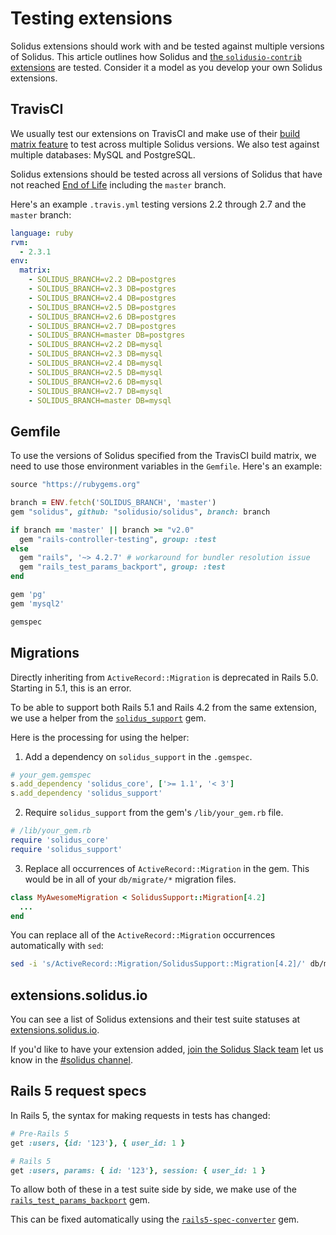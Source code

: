 # Testing extensions

Solidus extensions should work with and be tested against multiple versions of
Solidus. This article outlines how Solidus and [the `solidusio-contrib`
extensions][contrib] are tested. Consider it a model as you develop your own
Solidus extensions.

[contrib]: https://github.com/solidusio-contrib

## TravisCI

We usually test our extensions on TravisCI and make use of their [build matrix
feature][build-matrix] to test across multiple Solidus versions. We also test
against multiple databases: MySQL and PostgreSQL.

Solidus extensions should be tested across all versions of Solidus that have not
reached [End of Life](https://solidus.io/blog/2018/01/04/maintenance-eol-policy.html)
including the `master` branch.

Here's an example `.travis.yml` testing versions 2.2 through 2.7 and the
`master` branch:

```yaml
language: ruby
rvm:
  - 2.3.1
env:
  matrix:
    - SOLIDUS_BRANCH=v2.2 DB=postgres
    - SOLIDUS_BRANCH=v2.3 DB=postgres
    - SOLIDUS_BRANCH=v2.4 DB=postgres
    - SOLIDUS_BRANCH=v2.5 DB=postgres
    - SOLIDUS_BRANCH=v2.6 DB=postgres
    - SOLIDUS_BRANCH=v2.7 DB=postgres
    - SOLIDUS_BRANCH=master DB=postgres
    - SOLIDUS_BRANCH=v2.2 DB=mysql
    - SOLIDUS_BRANCH=v2.3 DB=mysql
    - SOLIDUS_BRANCH=v2.4 DB=mysql
    - SOLIDUS_BRANCH=v2.5 DB=mysql
    - SOLIDUS_BRANCH=v2.6 DB=mysql
    - SOLIDUS_BRANCH=v2.7 DB=mysql
    - SOLIDUS_BRANCH=master DB=mysql
```

[build-matrix]: https://docs.travis-ci.com/user/customizing-the-build/#Build-Matrix

## Gemfile

To use the versions of Solidus specified from the TravisCI build matrix, we need
to use those environment variables in the `Gemfile`. Here's an example:

```ruby
source "https://rubygems.org"

branch = ENV.fetch('SOLIDUS_BRANCH', 'master')
gem "solidus", github: "solidusio/solidus", branch: branch

if branch == 'master' || branch >= "v2.0"
  gem "rails-controller-testing", group: :test
else
  gem "rails", '~> 4.2.7' # workaround for bundler resolution issue
  gem "rails_test_params_backport", group: :test
end

gem 'pg'
gem 'mysql2'

gemspec
```

## Migrations

Directly inheriting from `ActiveRecord::Migration` is deprecated in Rails 5.0.
Starting in 5.1, this is an error.

To be able to support both Rails 5.1 and Rails 4.2 from the same extension, we
use a helper from the [`solidus_support`][solidus-support] gem.

Here is the processing for using the helper:


1. Add a dependency on `solidus_support` in the `.gemspec`.

```ruby
# your_gem.gemspec
s.add_dependency 'solidus_core', ['>= 1.1', '< 3']
s.add_dependency 'solidus_support'
```

2. Require `solidus_support` from the gem's `/lib/your_gem.rb` file.

```ruby
# /lib/your_gem.rb
require 'solidus_core'
require 'solidus_support'
```

3. Replace all occurrences of `ActiveRecord::Migration` in the gem. This would
   be in all of your `db/migrate/*` migration files.

```ruby
class MyAwesomeMigration < SolidusSupport::Migration[4.2]
  ...
end
```

You can replace all of the `ActiveRecord::Migration` occurrences automatically
with `sed`:

```bash
sed -i 's/ActiveRecord::Migration/SolidusSupport::Migration[4.2]/' db/migrate/*.rb
```

[solidus-support]: https://github.com/solidusio/solidus_support

## extensions.solidus.io

You can see a list of Solidus extensions and their test suite statuses at
[extensions.solidus.io][extensions].

If you'd like to have your extension added, [join the Solidus Slack team][slack]
let us know in the [#solidus channel][solidus-channel].

[extensions]: http://extensions.solidus.io
[slack]: http://slack.solidus.io
[solidus-channel]: https://solidusio.slack.com/messages/solidus

## Rails 5 request specs

In Rails 5, the syntax for making requests in tests has changed:

``` ruby
# Pre-Rails 5
get :users, {id: '123'}, { user_id: 1 }

# Rails 5
get :users, params: { id: '123'}, session: { user_id: 1 }
```

To allow both of these in a test suite side by side, we make use of the
[`rails_test_params_backport`][rails-test-params-backport] gem.

This can be fixed automatically using the
[`rails5-spec-converter`][rails5-spec-converter] gem.

[rails-test-params-backport]: https://github.com/zendesk/rails_test_params_backport
[rails5-spec-converter]: https://github.com/tjgrathwell/rails5-spec-converter

